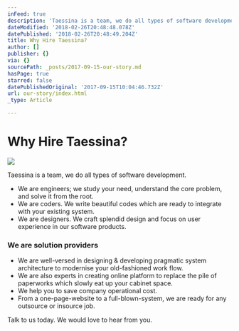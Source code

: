 ```yaml
---
inFeed: true
description: 'Taessina is a team, we do all types of software development.'
dateModified: '2018-02-26T20:48:48.078Z'
datePublished: '2018-02-26T20:48:49.204Z'
title: Why Hire Taessina?
author: []
publisher: {}
via: {}
sourcePath: _posts/2017-09-15-our-story.md
hasPage: true
starred: false
datePublishedOriginal: '2017-09-15T10:04:46.732Z'
url: our-story/index.html
_type: Article

---
```

# Why Hire Taessina?
![](https://the-grid-user-content.s3-us-west-2.amazonaws.com/16c2264c-57c7-474e-a14e-c591a2cbcd30.jpg)

Taessina is a team, we do all types of software development.

* We are engineers; we study your need, understand the core problem, and solve it from the root.
* We are coders. We write beautiful codes which are ready to integrate with your existing system.
* We are designers. We craft splendid design and focus on user experience in our software products.

### We are solution providers

* We are well-versed in designing & developing pragmatic system architecture to modernise your old-fashioned work flow.
* We are also experts in creating online platform to replace the pile of paperworks which slowly eat up your cabinet space.
* We help you to save company operational cost.
* From a one-page-website to a full-blown-system, we are ready for any outsource or insource job.

Talk to us today. We would love to hear from you.